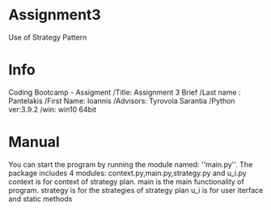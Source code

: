 # Assignment3
Use of Strategy Pattern

# Info
Coding Bootcamp - Assigment 
/Title:  Assignment 3 Brief
/Last name : Pantelakis
/First Name: Ioannis
/Advisors: Tyrovola Sarantia 
/Python ver:3.9.2
/win: win10 64bit

# Manual
You can start the program by running the module named: ''main.py''. The package includes 4 modules:
context.py,main.py,strategy.py and u_i.py
context is for context of strategy plan.
main is the main functionality of program.
strategy is for the strategies of strategy plan
u_i is for user iterface and static methods
